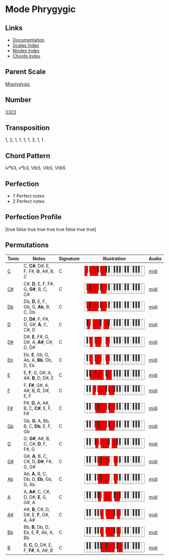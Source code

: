 # Mode Phrygygic

## Links

- [Documentation](README.md)
- [Scales Index](Scales.md)
- [Modes Index](Modes.md)
- [Chords Index](Chords.md)

## Parent Scale

[Mixolydygic](ScaleMixolydygic.md)

## Number

[3323](https://ianring.com/musictheory/scales/3323)

## Transposition

1, 2, 1, 1, 1, 1, 3, 1, 1

## Chord Pattern

iv⁰b3, v⁰b3, VIb5, VIb5, VIIb5

## Perfection

- 7 Perfect notes
- 2 Perfect notes

## Perfection Profile

[true false true true true true false true true]

## Permutations

| Tonic | Notes | Signature | Illustration | Audio |
|-------|-------|-----------|--------------|-------|
| [C](ModeCNaturalPhrygygic.md) | C, **C#**, D#, E, F, F#, **G**, A#, B, C | C | ![CNaturalPhrygygic](ModeCNaturalPhrygygic.png) | [midi](https://github.com/edipermadi/music/blob/main/docs/ModeCNaturalPhrygygic.mid?raw=true) |
| [C#](ModeCSharpPhrygygic.md) | C#, **D**, E, F, F#, G, **G#**, B, C, C# | C | ![CSharpPhrygygic](ModeCSharpPhrygygic.png) | [midi](https://github.com/edipermadi/music/blob/main/docs/ModeCSharpPhrygygic.mid?raw=true) |
| [Db](ModeDFlatPhrygygic.md) | Db, **D**, E, F, Gb, G, **Ab**, B, C, Db | C | ![DFlatPhrygygic](ModeDFlatPhrygygic.png) | [midi](https://github.com/edipermadi/music/blob/main/docs/ModeDFlatPhrygygic.mid?raw=true) |
| [D](ModeDNaturalPhrygygic.md) | D, **D#**, F, F#, G, G#, **A**, C, C#, D | C | ![DNaturalPhrygygic](ModeDNaturalPhrygygic.png) | [midi](https://github.com/edipermadi/music/blob/main/docs/ModeDNaturalPhrygygic.mid?raw=true) |
| [D#](ModeDSharpPhrygygic.md) | D#, **E**, F#, G, G#, A, **A#**, C#, D, D# | C | ![DSharpPhrygygic](ModeDSharpPhrygygic.png) | [midi](https://github.com/edipermadi/music/blob/main/docs/ModeDSharpPhrygygic.mid?raw=true) |
| [Eb](ModeEFlatPhrygygic.md) | Eb, **E**, Gb, G, Ab, A, **Bb**, Db, D, Eb | C | ![EFlatPhrygygic](ModeEFlatPhrygygic.png) | [midi](https://github.com/edipermadi/music/blob/main/docs/ModeEFlatPhrygygic.mid?raw=true) |
| [E](ModeENaturalPhrygygic.md) | E, **F**, G, G#, A, A#, **B**, D, D#, E | C | ![ENaturalPhrygygic](ModeENaturalPhrygygic.png) | [midi](https://github.com/edipermadi/music/blob/main/docs/ModeENaturalPhrygygic.mid?raw=true) |
| [F](ModeFNaturalPhrygygic.md) | F, **F#**, G#, A, A#, B, **C**, D#, E, F | C | ![FNaturalPhrygygic](ModeFNaturalPhrygygic.png) | [midi](https://github.com/edipermadi/music/blob/main/docs/ModeFNaturalPhrygygic.mid?raw=true) |
| [F#](ModeFSharpPhrygygic.md) | F#, **G**, A, A#, B, C, **C#**, E, F, F# | C | ![FSharpPhrygygic](ModeFSharpPhrygygic.png) | [midi](https://github.com/edipermadi/music/blob/main/docs/ModeFSharpPhrygygic.mid?raw=true) |
| [Gb](ModeGFlatPhrygygic.md) | Gb, **G**, A, Bb, B, C, **Db**, E, F, Gb | C | ![GFlatPhrygygic](ModeGFlatPhrygygic.png) | [midi](https://github.com/edipermadi/music/blob/main/docs/ModeGFlatPhrygygic.mid?raw=true) |
| [G](ModeGNaturalPhrygygic.md) | G, **G#**, A#, B, C, C#, **D**, F, F#, G | C | ![GNaturalPhrygygic](ModeGNaturalPhrygygic.png) | [midi](https://github.com/edipermadi/music/blob/main/docs/ModeGNaturalPhrygygic.mid?raw=true) |
| [G#](ModeGSharpPhrygygic.md) | G#, **A**, B, C, C#, D, **D#**, F#, G, G# | C | ![GSharpPhrygygic](ModeGSharpPhrygygic.png) | [midi](https://github.com/edipermadi/music/blob/main/docs/ModeGSharpPhrygygic.mid?raw=true) |
| [Ab](ModeAFlatPhrygygic.md) | Ab, **A**, B, C, Db, D, **Eb**, Gb, G, Ab | C | ![AFlatPhrygygic](ModeAFlatPhrygygic.png) | [midi](https://github.com/edipermadi/music/blob/main/docs/ModeAFlatPhrygygic.mid?raw=true) |
| [A](ModeANaturalPhrygygic.md) | A, **A#**, C, C#, D, D#, **E**, G, G#, A | C | ![ANaturalPhrygygic](ModeANaturalPhrygygic.png) | [midi](https://github.com/edipermadi/music/blob/main/docs/ModeANaturalPhrygygic.mid?raw=true) |
| [A#](ModeASharpPhrygygic.md) | A#, **B**, C#, D, D#, E, **F**, G#, A, A# | C | ![ASharpPhrygygic](ModeASharpPhrygygic.png) | [midi](https://github.com/edipermadi/music/blob/main/docs/ModeASharpPhrygygic.mid?raw=true) |
| [Bb](ModeBFlatPhrygygic.md) | Bb, **B**, Db, D, Eb, E, **F**, Ab, A, Bb | C | ![BFlatPhrygygic](ModeBFlatPhrygygic.png) | [midi](https://github.com/edipermadi/music/blob/main/docs/ModeBFlatPhrygygic.mid?raw=true) |
| [B](ModeBNaturalPhrygygic.md) | B, **C**, D, D#, E, F, **F#**, A, A#, B | C | ![BNaturalPhrygygic](ModeBNaturalPhrygygic.png) | [midi](https://github.com/edipermadi/music/blob/main/docs/ModeBNaturalPhrygygic.mid?raw=true) |
